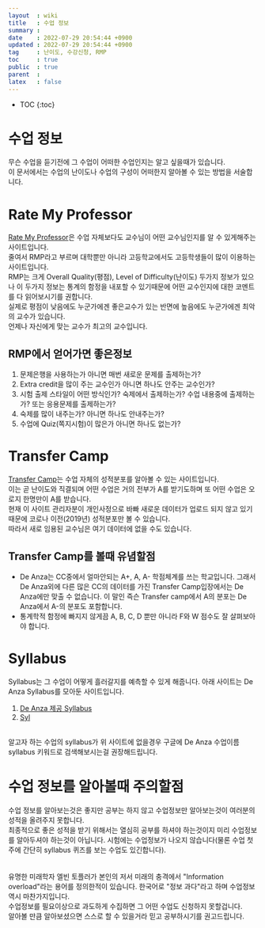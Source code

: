 ```yaml
---
layout  : wiki
title   : 수업 정보
summary : 
date    : 2022-07-29 20:54:44 +0900
updated : 2022-07-29 20:54:44 +0900
tag     : 난이도, 수강신청, RMP
toc     : true
public  : true
parent  : 
latex   : false
---
```

* TOC
{:toc}

# 수업 정보
무슨 수업을 듣기전에 그 수업이 어떠한 수업인지는 알고 싶을때가 있습니다.  
이 문서에서는 수업의 난이도나 수업의 구성이 어떠한지 알아볼 수 있는 방법을 서술합니다.  

# Rate My Professor
[Rate My Professor](https://www.ratemyprofessors.com/)은 수업 자체보다도 교수님이 어떤 교수님인지를 알 수 있게해주는 사이트입니다.  
줄여서 RMP라고 부르며 대학뿐만 아니라 고등학교에서도 고등학생들이 많이 이용하는 사이트입니다.  
RMP는 크게 Overall Quality(평점), Level of Difficulty(난이도) 두가지 정보가 있으나 이 두가지 정보는 통계의 함정을 내포할 수 있기때문에 어떤 교수인지에 대한 코멘트를 다 읽어보시기를 권합니다.  
실제로 평점이 낮음에도 누군가에겐 좋은교수가 있는 반면에 높음에도 누군가에겐 최악의 교수가 있습니다.  
언제나 자신에게 맞는 교수가 최고의 교수입니다.  

## RMP에서 얻어가면 좋은정보
1. 문제은행을 사용하는가 아니면 매번 새로운 문제를 출제하는가?
2. Extra credit을 많이 주는 교수인가 아니면 하나도 안주는 교수인가?
3. 시험 출제 스타일이 어떤 방식인가? 숙제에서 출제하는가? 수업 내용중에 출제하는가? 또는 응용문제를 출제하는가?
4. 숙제를 많이 내주는가? 아니면 하나도 안내주는가?
5. 수업에 Quiz(쪽지시험)이 많은가 아니면 하나도 없는가?

# Transfer Camp
[Transfer Camp](https://transfercamp.com/de-anza-college-grade-distribution-2/)는 수업 자체의 성적분포를 알아볼 수 있는 사이트입니다.  
이는 곧 난이도와 직결되며 어떤 수업은 거의 전부가 A를 받기도하며 또 어떤 수업은 오로지 한명만이 A를 받습니다.  
현재 이 사이트 관리자분이 개인사정으로 바빠 새로운 데이터가 업로드 되지 않고 있기때문에 코로나 이전(2019년) 성적분포만 볼 수 있습니다.  
따라서 새로 임용된 교수님은 여기 데이터에 없을 수도 있습니다.  

## Transfer Camp를 볼때 유념할점
- De Anza는 CC중에서 얼마안되는 A+, A, A- 학점체계를 쓰는 학교입니다. 그래서 De Anza외에 다른 많은 CC의 데이터를 가진 Transfer Camp입장에서는 De Anza에만 맞출 수 없습니다.  이 말인 즉슨 Transfer camp에서 A의 분포는 De Anza에서 A-의 분포도 포함합니다.
- 통계학적 함정에 빠지지 않게끔 A, B, C, D 뿐만 아니라 F와 W 점수도 잘 살펴보아야 합니다.

# Syllabus
Syllabus는 그 수업이 어떻게 흘러갈지를 예측할 수 있게 해줍니다. 아래 사이트는 De Anza Syllabus를 모아둔 사이트입니다.
1. [De Anza 제공 Syllabus](https://www.deanza.edu/psme/syllabi/)
2. [Syl](http://syl.deanza.edu/)
<br/>
알고자 하는 수업의 syllabus가 위 사이트에 없을경우 구글에 De Anza 수업이름 syllabus 키워드로 검색해보시는걸 권장해드립니다.

# 수업 정보를 알아볼때 주의할점
수업 정보를 알아보는것은 좋지만 공부는 하지 않고 수업정보만 알아보는것이 여러분의 성적을 올려주지 못합니다.  
최종적으로 좋은 성적을 받기 위해서는 열심히 공부를 하셔야 하는것이지 미리 수업정보를 알아두셔야 하는것이 아닙니다. 시험에는 수업정보가 나오지 않습니다(물론 수업 첫주에 간단히 syllabus 퀴즈를 보는 수업도 있긴합니다).  
<br/><br/>
유명한 미래학자 엘빈 토플러가 본인의 저서 미래의 충격에서 "Information overload"라는 용어를 정의한적이 있습니다. 한국어로 "정보 과다"라고 하며 수업정보 역시 마찬가지입니다.  
수업정보를 필요이상으로 과도하게 수집하면 그 어떤 수업도 신청하지 못할겁니다.  
알아볼 만큼 알아보셨으면 스스로 할 수 있을거라 믿고 공부하시기를 권고드립니다.
